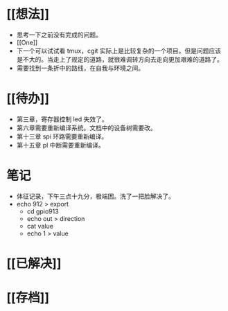 # [[想法]]
- 思考一下之前没有完成的问题。
- [[One]]
- 下一个可以试试看 tmux，cgit 实际上是比较复杂的一个项目。但是问题应该是不大的。当走上了规定的道路，就很难调转方向去走向更加艰难的道路了。
- 需要找到一条折中的路线，在自我与环境之间。

# [[待办]]
- 第三章，寄存器控制 led 失效了。
- 第六章需要重新编译系统。文档中的设备树需要改。
- 第十三章 spi 环路需要重新编译。
- 第十五章 pl 中断需要重新编译。

# 笔记
- 体征记录，下午三点十九分，极端困。洗了一把脸解决了。
-  echo 912 > export
	- cd gpio913
	- echo out > direction
	- cat value
	- echo  1 > value

# [[已解决]]

# [[存档]]
